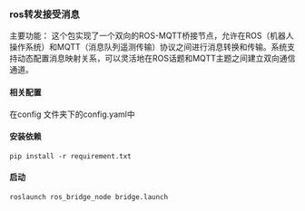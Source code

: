 ### ros转发接受消息

主要功能：
这个包实现了一个双向的ROS-MQTT桥接节点，允许在ROS（机器人操作系统）和MQTT（消息队列遥测传输）协议之间进行消息转换和传输。系统支持动态配置消息映射关系，可以灵活地在ROS话题和MQTT主题之间建立双向通信通道。

#### 相关配置

在config 文件夹下的config.yaml中


#### 安装依赖

``` 
pip install -r requirement.txt
```

#### 启动

```
roslaunch ros_bridge_node bridge.launch
```